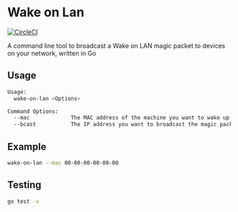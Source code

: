 # Wake on Lan

[![CircleCI](https://circleci.com/gh/mylesnoton/wake-on-lan.svg?style=svg&circle-token=7c3b4212d5c7125641ed2855569cd26da48bdcd8)](https://circleci.com/gh/mylesnoton/wake-on-lan)

A command line tool to broadcast a Wake on LAN magic packet to devices on your network, written in Go

## Usage

```bash
Usage:
  wake-on-lan <Options>

Command Options:
  --mac             The MAC address of the machine you want to wake up, eg: 192.168.0.1
  --bcast           The IP address you want to broadcast the magic packet to on your network
```

## Example

```bash
wake-on-lan --mac 00-00-00-00-00-00
```

## Testing

```bash
go test -v
```
